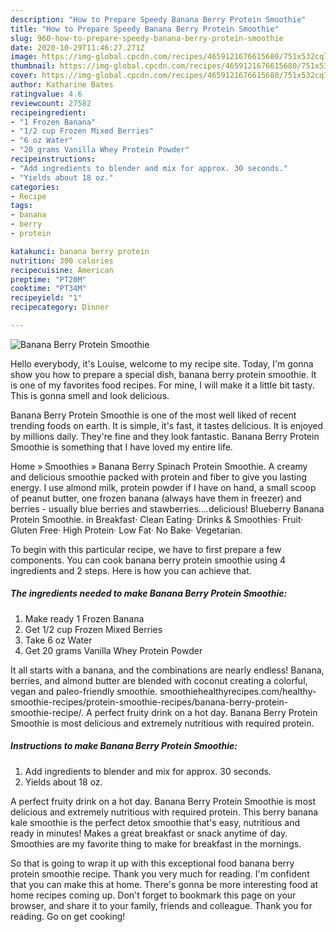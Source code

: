 ```yaml
---
description: "How to Prepare Speedy Banana Berry Protein Smoothie"
title: "How to Prepare Speedy Banana Berry Protein Smoothie"
slug: 960-how-to-prepare-speedy-banana-berry-protein-smoothie
date: 2020-10-29T11:46:27.271Z
image: https://img-global.cpcdn.com/recipes/4659121676615680/751x532cq70/banana-berry-protein-smoothie-recipe-main-photo.jpg
thumbnail: https://img-global.cpcdn.com/recipes/4659121676615680/751x532cq70/banana-berry-protein-smoothie-recipe-main-photo.jpg
cover: https://img-global.cpcdn.com/recipes/4659121676615680/751x532cq70/banana-berry-protein-smoothie-recipe-main-photo.jpg
author: Katharine Bates
ratingvalue: 4.6
reviewcount: 27582
recipeingredient:
- "1 Frozen Banana"
- "1/2 cup Frozen Mixed Berries"
- "6 oz Water"
- "20 grams Vanilla Whey Protein Powder"
recipeinstructions:
- "Add ingredients to blender and mix for approx. 30 seconds."
- "Yields about 18 oz."
categories:
- Recipe
tags:
- banana
- berry
- protein

katakunci: banana berry protein 
nutrition: 300 calories
recipecuisine: American
preptime: "PT20M"
cooktime: "PT34M"
recipeyield: "1"
recipecategory: Dinner

---
```



![Banana Berry Protein Smoothie](https://img-global.cpcdn.com/recipes/4659121676615680/751x532cq70/banana-berry-protein-smoothie-recipe-main-photo.jpg)

Hello everybody, it's Louise, welcome to my recipe site. Today, I'm gonna show you how to prepare a special dish, banana berry protein smoothie. It is one of my favorites food recipes. For mine, I will make it a little bit tasty. This is gonna smell and look delicious.

Banana Berry Protein Smoothie is one of the most well liked of recent trending foods on earth. It is simple, it's fast, it tastes delicious. It is enjoyed by millions daily. They're fine and they look fantastic. Banana Berry Protein Smoothie is something that I have loved my entire life.

Home » Smoothies » Banana Berry Spinach Protein Smoothie. A creamy and delicious smoothie packed with protein and fiber to give you lasting energy. I use almond milk, protein powder if I have on hand, a small scoop of peanut butter, one frozen banana (always have them in freezer) and berries - usually blue berries and stawberries….delicious! Blueberry Banana Protein Smoothie. in Breakfast· Clean Eating· Drinks &amp; Smoothies· Fruit· Gluten Free· High Protein· Low Fat· No Bake· Vegetarian.


To begin with this particular recipe, we have to first prepare a few components. You can cook banana berry protein smoothie using 4 ingredients and 2 steps. Here is how you can achieve that.

<!--inarticleads1-->

##### The ingredients needed to make Banana Berry Protein Smoothie:

1. Make ready 1 Frozen Banana
1. Get 1/2 cup Frozen Mixed Berries
1. Take 6 oz Water
1. Get 20 grams Vanilla Whey Protein Powder


It all starts with a banana, and the combinations are nearly endless! Banana, berries, and almond butter are blended with coconut creating a colorful, vegan and paleo-friendly smoothie. smoothiehealthyrecipes.com/healthy-smoothie-recipes/protein-smoothie-recipes/banana-berry-protein-smoothie-recipe/. A perfect fruity drink on a hot day. Banana Berry Protein Smoothie is most delicious and extremely nutritious with required protein. 

<!--inarticleads2-->

##### Instructions to make Banana Berry Protein Smoothie:

1. Add ingredients to blender and mix for approx. 30 seconds.
1. Yields about 18 oz.


A perfect fruity drink on a hot day. Banana Berry Protein Smoothie is most delicious and extremely nutritious with required protein. This berry banana kale smoothie is the perfect detox smoothie that&#39;s easy, nutritious and ready in minutes! Makes a great breakfast or snack anytime of day. Smoothies are my favorite thing to make for breakfast in the mornings. 

So that is going to wrap it up with this exceptional food banana berry protein smoothie recipe. Thank you very much for reading. I'm confident that you can make this at home. There's gonna be more interesting food at home recipes coming up. Don't forget to bookmark this page on your browser, and share it to your family, friends and colleague. Thank you for reading. Go on get cooking!
